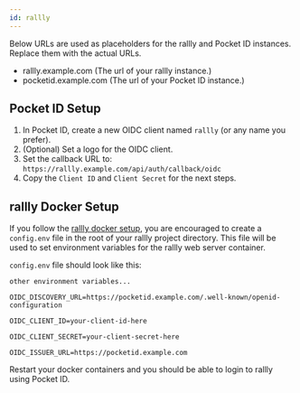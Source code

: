 ```yaml
---
id: rallly
---
```


Below URLs are used as placeholders for the rallly and Pocket ID instances. Replace them with the actual URLs.

- rallly.example.com (The url of your rallly instance.)
- pocketid.example.com (The url of your Pocket ID instance.)

## Pocket ID Setup

1. In Pocket ID, create a new OIDC client named `rallly` (or any name you prefer).
2. (Optional) Set a logo for the OIDC client.
3. Set the callback URL to: `https://rallly.example.com/api/auth/callback/oidc`
4. Copy the `Client ID` and `Client Secret` for the next steps.

## rallly Docker Setup

If you follow the [rallly docker setup](https://support.rallly.co/self-hosting/installation/docker#setup-instructions), you are encouraged to create a `config.env` file in the root of your rallly project directory. This file will be used to set environment variables for the rallly web server container.

`config.env` file should look like this:

```env
other environment variables...

OIDC_DISCOVERY_URL=https://pocketid.example.com/.well-known/openid-configuration

OIDC_CLIENT_ID=your-client-id-here

OIDC_CLIENT_SECRET=your-client-secret-here

OIDC_ISSUER_URL=https://pocketid.example.com
```

Restart your docker containers and you should be able to login to rallly using Pocket ID.

